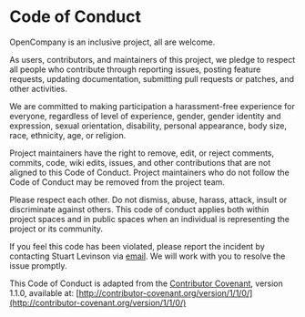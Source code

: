 # Code of Conduct

OpenCompany is an inclusive project, all are welcome.

As users, contributors, and maintainers of this project, we pledge to respect all people who contribute through reporting issues, posting feature requests, updating documentation, submitting pull requests or patches, and other activities.

We are committed to making participation a harassment-free experience for everyone, regardless of level of experience, gender, gender identity and expression, sexual orientation, disability, personal appearance, body size, race, ethnicity, age, or religion.

Project maintainers have the right to remove, edit, or reject comments, commits, code, wiki edits, issues, and other contributions that are not aligned to this Code of Conduct. Project maintainers who do not follow the Code of Conduct may be removed from the project team.

Please respect each other. Do not dismiss, abuse, harass, attack, insult or discriminate against others. This code of conduct applies both within project spaces and in public spaces when an individual is representing the project or its community.

If you feel this code has been violated, please report the incident by contacting Stuart Levinson via [email](mailto:stuart@opencompany.io). We will work with you to resolve the issue promptly.

This Code of Conduct is adapted from the [Contributor Covenant](http://contributor-covenant.org), version 1.1.0, available at: [http://contributor-covenant.org/version/1/1/0/](http://contributor-covenant.org/version/1/1/0/)
